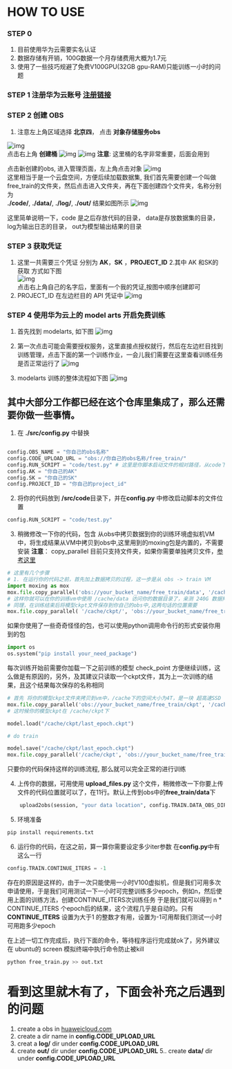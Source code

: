# HOW TO USE
### STEP 0
1. 目前使用华为云需要实名认证
2. 数据存储有开销，100G数据一个月存储费用大概为1.7元
3. 使用了一些技巧规避了免费V100GPU(32GB gpu-RAM)只能训练一小时的问题
### STEP 1 注册华为云账号 [注册链接](https://activity.huaweicloud.com/)
### STEP 2 创建 OBS 

1. 注意左上角区域选择 **北京四**， 点击 **对象存储服务obs**  
   
![img](./imgs/where_is_obs.jpg)  
点击右上角 **创建桶**
![img](./imgs/create_obs.jpg) 
![img](./imgs/create_obs_0.jpg) 
**注意**: 这里桶的名字非常重要，后面会用到  

点击新创建的obs, 进入管理页面，左上角点击对象
![img](./imgs/find_obs_files.jpg)  
这里相当于是一个云盘空间，方便后续加载数据集, 我们首先需要创建一个叫做free_train的文件夹，然后点击进入文件夹，再在下面创建四个文件夹，名称分别为\
**./code/**, **./data/**, **./log/**, **./out/**
结果如图所示
![img](./imgs/obs_files.jpg)  

这里简单说明一下，code 是之后存放代码的目录， data是存放数据集的目录， log为输出日志的目录， out为模型输出结果的目录
   
### STEP 3 获取凭证
1. 这里一共需要三个凭证 分别为 **AK**，**SK** ，**PROJECT_ID**
2.其中 AK 和SK的 获取 方式如下图  
   ![img](./imgs/AK_SK.jpg)    
点击右上角自己的名字后，里面有一个我的凭证,按图中顺序创建即可
3. PROJECT_ID 在左边栏目的 API 凭证中
![img](./imgs/project_id.jpg)
   
### STEP 4 使用华为云上的 model arts 开启免费训练
1. 首先找到 modelarts, 如下图
![img](./imgs/find_modelarts.jpg)
   
2. 第一次点击可能会需要授权服务，这里直接点授权就行，然后在左边栏目找到训练管理，点击下面的第一个训练作业，一会儿我们需要在这里查看训练任务是否正常运行了
![img](./imgs/find_trainjob.jpg)
   
3. modelarts 训练的整体流程如下图
![img](./imgs/train_pipeline.jpg)
   
## 其中大部分工作都已经在这个仓库里集成了，那么还需要你做一些事情。

1. 在 **./src/config.py** 中替换
```python

config.OBS_NAME = "你自己的obs名称"
config.CODE_UPLOAD_URL = "obs://你自己的obs名称/free_train/"
config.RUN_SCRIPT = "code/test.py" # 这里是你脚本启动文件的相对路径，从code下面开始
config.AK = "你自己的AK"
config.SK = "你自己的SK"
config.PROJECT_ID = "你自己的project_id"
```
2. 将你的代码放到 **/src/code**目录下，并在**config.py** 中修改启动脚本的文件位置
```python
config.RUN_SCRIPT = "code/test.py"
```
3. 稍微修改一下你的代码，包含 从obs中拷贝数据到你的训练环境虚拟机VM中，将生成结果从VM中拷贝到obs中,这里用到的moxing包是内置的，不需要安装
**注意**： copy_parallel 目前只支持文件夹，如果你需要单独拷贝文件，[参考这里](https://support.huaweicloud.com/moxing-devg-modelarts/modelarts_11_0005.html)
```python
# 这里有几个步骤
# 1. 在运行你的代码之前，首先加上数据拷贝的过程，这一步是从 obs -> train VM 
import moxing as mox
mox.file.copy_parallel('obs://your_bucket_name/free_train/data', '/cache/')
# 这样你就可以在你的训练vm中使用 /cache/data 访问你的数据目录了，亲测 240G 数据拷贝大概需要30S 左右
# 同理，在训练结束后将模型ckpt文件保存到你自己的obs中,这两句话的位置需要
mox.file.copy_parallel( '/cache/ckpt/', 'obs://your_bucket_name/free_train/data')


```

如果你使用了一些奇奇怪怪的包，也可以使用python调用命令行的形式安装你用到的包
```python
import os
os.system("pip install your_need_package")
```

每次训练开始前需要你加载一下之前训练的模型 check_point 方便继续训练，这么做是有原因的，另外，及其建议只读取一个ckpt文件，其为上一次训练的结果，且这个结果每次保存的名称相同
```python
# 首先 将你的模型ckpt文件夹拷贝到vm中，/cache下的空间大小为4T，是一块 超高速SSD
mox.file.copy_parallel('obs://your_bucket_name/free_train/ckpt', '/cache/')
# 这时候你的模型ckpt在 /cache/ckpt下

model.load("/cache/ckpt/last_epoch.ckpt")

# do train

model.save("/cache/ckpt/last_epoch.ckpt")
mox.file.copy_parallel('/cache/ckpt', 'obs://your_bucket_name/free_train/', )

```
只要你的代码保持这样的训练流程, 那么就可以完全正常的进行训练


4. 上传你的数据，可用使用 **upload_files.py** 这个文件，稍微修改一下你要上传文件的代码位置就可以了，在11行。默认上传到obs中的**free_train/data**下
```python
    upload2obs(session, "your data location", config.TRAIN.DATA_OBS_DIR)
```

5. 环境准备
```python
pip install requirements.txt
```
6. 运行你的代码，在这之前，算一算你需要设定多少iter参数
在**config.py**中有这么一行
```python
config.TRAIN.CONTINUE_ITERS = -1
```
存在的原因是这样的，由于一次只能使用一小时V100虚拟机，但是我们可用多次申请使用，于是我们可用测试一下一小时可完整训练多少epoch，例如n，然后使用上面的训练方法，创建CONTINUE_ITERS次训练任务
于是我们就可以得到 n * CONTINUE_ITERS 个epoch后的结果，这个流程几乎是自动的。只有**CONTINUE_ITERS** 设置为大于1 的整数才有用，设置为-1可用帮我们测试一小时可用跑多少epoch

在上述一切工作完成后，执行下面的命令，等待程序运行完成就ok了，另外建议在 ubuntu的 screen 模拟终端中执行命令防止被kill 
```python
python free_train.py >> out.txt
```



# 看到这里就木有了，下面会补充之后遇到的问题
1. create a obs in [huaweicloud.com](https://console.huaweicloud.com/)
2. create a dir name in **config.CODE_UPLOAD_URL**
3. creat a **log/** dir under **config.CODE_UPLOAD_URL**
4. create **out/** dir under **config.CODE_UPLOAD_URL**
5.. create **data/** dir under **config.CODE_UPLOAD_URL**

